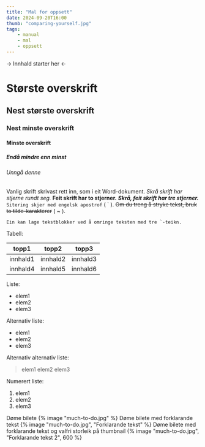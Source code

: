 ```yaml
---
title: "Mal for oppsett"
date: 2024-09-20T16:00
thumb: "comparing-yourself.jpg"
tags: 
    - manual
    - mal
    - oppsett
---
```


-> Innhald starter her <-

# Største overskrift

## Nest største overskrift

### Nest minste overskrift

#### Minste overskrift

##### Endå mindre enn minst

###### Unngå denne

Vanlig skrift skrivast rett inn, som i eit Word-dokument.
*Skrå skrift har stjerne rundt seg.*
**Feit skrift har to stjerner.**
***Skrå, feit skrift har tre stjerner.***
`Sitering skjer med engelsk apostrof` ( ` ).
~~Om du treng å stryke tekst, bruk to tilde-karakterer~~ ( ~ ).

```
Ein kan lage tekstblokker ved å omringe teksten med tre `-teikn.
```

Tabell:

| topp1 | topp2 | topp3 |
| --- | -- | --- |
| innhald1 | innhald2 | innhald3 |
| innhald4 | innhald5 | innhald6 |

Liste:
- elem1
- elem2
- elem3

Alternativ liste:
* elem1
* elem2
* elem3

Alternativ alternativ liste:
> elem1
> elem2
> elem3

Numerert liste:
1. elem1
2. elem2
3. elem3

Døme bilete {% image "much-to-do.jpg" %}
Døme bilete med forklarande tekst {% image "much-to-do.jpg", "Forklarande tekst" %}
Døme bilete med forklarande tekst og valfri storleik på thumbnail {% image "much-to-do.jpg", "Forklarande tekst 2", 600 %}